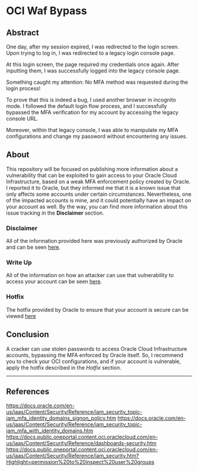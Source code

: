 # OCI Waf Bypass

## Abstract

One day, after my session expired, I was redirected to the login screen. Upon trying to log in, I was redirected to a legacy login console page.

At this login screen, the page required my credentials once again. After inputting them, I was successfully logged into the legacy console page.

Something caught my attention: No MFA method was requested during the login process!

To prove that this is indeed a bug, I used another browser in incognito mode. I followed the default login flow process, and I successfully bypassed the MFA verification for my account by accessing the legacy console URL.

Moreover, within that legacy console, I was able to manipulate my MFA configurations and change my password without encountering any issues.

## About

This repository will be focused on publishing more information about a vulnerability that can be exploited to gain access to your Oracle Cloud Infrastructure, based on a weak MFA enforcement policy created by Oracle. I reported it to Oracle, but they informed me that it is a known issue that only affects some accounts under certain circumstances. Nevertheless, one of the impacted accounts is mine, and it could potentially have an impact on your account as well. By the way, you can find more information about this issue tracking in the **Disclaimer** section.

### Disclaimer

All of the information provided here was previously authorized by Oracle and can be seen [here](DISCLAIMER.md).

### Write Up

All of the information on how an attacker can use that vulnerability to access your account can be seen [here](WRITEUP.md).

### Hotfix

The hotfix provided by Oracle to ensure that your account is secure can be viewed [here](HOTFIX.md)

## Conclusion

A cracker can use stolen passwords to access Oracle Cloud Infrastructure accounts, bypassing the MFA enforced by Oracle itself.
So, I recommend you to check your OCI configurations, and if your account is vulnerable, apply the hotfix described in the *Hotfix* section.

---

## References

https://docs.oracle.com/en-us/iaas/Content/Security/Reference/iam_security_topic-iam_mfa_identity_domains_signon_policy.htm
https://docs.oracle.com/en-us/iaas/Content/Security/Reference/iam_security_topic-iam_mfa_with_identity_domains.htm
https://docs.public.oneportal.content.oci.oraclecloud.com/en-us/iaas/Content/Security/Reference/dashboards-security.htm
https://docs.public.oneportal.content.oci.oraclecloud.com/en-us/iaas/Content/Security/Reference/iam_security.htm?Highlight=permission%20to%20inspect%20user%20groups 
